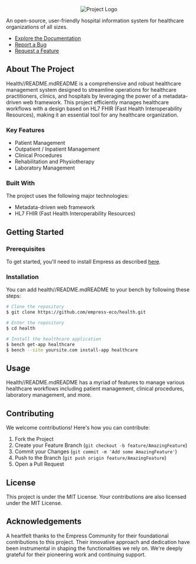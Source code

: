 <div align="center">
<img src="https://grow.empress.eco/uploads/default/original/2X/1/1f1e1044d3864269d2a613577edb9763890422ab.png" alt="Project Logo" />
</div>

An open-source, user-friendly hospital information system for healthcare organizations of all sizes.

- [Explore the Documentation](https://empress.eco/)
- [Report a Bug](https://github.com/empress-eco/health/issues)
- [Request a Feature](https://github.com/empress-eco/health/issues)

## About The Project

Health//README.mdREADME is a comprehensive and robust healthcare management system designed to streamline operations for healthcare practitioners, clinics, and hospitals by leveraging the power of a metadata-driven web framework. This project efficiently manages healthcare workflows with a design based on HL7 FHIR (Fast Health Interoperability Resources), making it an essential tool for any healthcare organization.

### Key Features

- Patient Management
- Outpatient / Inpatient Management
- Clinical Procedures
- Rehabilitation and Physiotherapy
- Laboratory Management

### Built With

The project uses the following major technologies:

- Metadata-driven web framework
- HL7 FHIR (Fast Health Interoperability Resources)

## Getting Started

### Prerequisites

To get started, you'll need to install Empress as described [here](https://github.com/Empress/bench#installation).

### Installation

You can add health//README.mdREADME to your bench by following these steps:

```sh
# Clone the repository
$ git clone https://github.com/empress-eco/health.git

# Enter the repository
$ cd health

# Install the healthcare application
$ bench get-app healthcare
$ bench --site yoursite.com install-app healthcare
```

## Usage

Health//README.mdREADME has a myriad of features to manage various healthcare workflows including patient management, clinical procedures, laboratory management, and more.

## Contributing

We welcome contributions! Here's how you can contribute:

1. Fork the Project
2. Create your Feature Branch (`git checkout -b feature/AmazingFeature`)
3. Commit your Changes (`git commit -m 'Add some AmazingFeature'`)
4. Push to the Branch (`git push origin feature/AmazingFeature`)
5. Open a Pull Request

## License

This project is under the MIT License. Your contributions are also licensed under the MIT License.

## Acknowledgements

A heartfelt thanks to the Empress Community for their foundational contributions to this project. Their innovative approach and dedication have been instrumental in shaping the functionalities we rely on. We're deeply grateful for their pioneering work and continuing support.